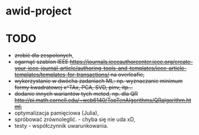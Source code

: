 # awid-project

# TODO 

- ~~zrobić dla zespolonych~~,
- ~~ogarnąć szablon IEEE https://journals.ieeeauthorcenter.ieee.org/create-your-ieee-journal-article/authoring-tools-and-templates/ieee-article-templates/templates-for-transactions/ na overleafie,~~
- ~~wykorzystanie w dwócha zadaniach ML: np. wyznaczanie minimum formy kwadratowej x^TAx, PCA, SVD, pinv, itp...~~
- ~~dodanie innych wariantów tych metod, np. dla QR http://pi.math.cornell.edu/~web6140/TopTenAlgorithms/QRalgorithm.html,~~ 
- optymalizacja pamięciowa (Julia),
- spróbować zrównoleglić. - chyba się nie uda xD,
- testy - współczynnik uwarunkowania.

